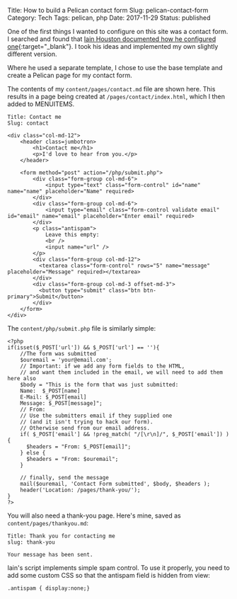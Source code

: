 Title: How to build a Pelican contact form
Slug: pelican-contact-form
Category: Tech
Tags: pelican, php
Date: 2017-11-29
Status: published

One of the first things I wanted to configure on this site was a contact form.  I searched and found that [Iain Houston documented how he configured one](https://iainhouston.com/blog/make-contact-form.html){:target="_blank"}.  I took his ideas and implemented my own slightly different version.

Where he used a separate template, I chose to use the base template and create a Pelican page for my contact form.

The contents of my `content/pages/contact.md` file are shown here.  This results in a page being created at `/pages/contact/index.html`, which I then added to MENUITEMS.

```
Title: Contact me
Slug: contact

<div class="col-md-12">
    <header class=jumbotron>
        <h1>Contact me</h1>
        <p>I'd love to hear from you.</p>
    </header>

    <form method="post" action="/php/submit.php">
        <div class="form-group col-md-6">
            <input type="text" class="form-control" id="name"  name="name" placeholder="Name" required>
        </div>
        <div class="form-group col-md-6">
            <input type="email" class="form-control validate email" id="email" name="email" placeholder="Enter email" required>
        </div>
        <p class="antispam">
            Leave this empty:
            <br />
            <input name="url" />
        </p>
        <div class="form-group col-md-12">
          <textarea class="form-control" rows="5" name="message" placeholder="Message" required></textarea>
        </div>
        <div class="form-group col-md-3 offset-md-3">
          <button type="submit" class="btn btn-primary">Submit</button>
        </div>
    </form>
</div>
```

The `content/php/submit.php` file is similarly simple:
```
<?php
if(isset($_POST['url']) && $_POST['url'] == ''){
    //The form was submitted
    $ouremail = 'your@email.com';
    // Important: if we add any form fields to the HTML,
    // and want them included in the email, we will need to add them here also
    $body = "This is the form that was just submitted:
    Name:  $_POST[name]
    E-Mail: $_POST[email]
    Message: $_POST[message]";
    // From:
    // Use the submitters email if they supplied one
    // (and it isn't trying to hack our form).
    // Otherwise send from our email address.
    if( $_POST['email'] && !preg_match( "/[\r\n]/", $_POST['email']) ) {
      $headers = "From: $_POST[email]";
    } else {
      $headers = "From: $ouremail";
    }

    // finally, send the message
    mail($ouremail, 'Contact Form submitted', $body, $headers );
    header('Location: /pages/thank-you/');
}
?>
```

You will also need a thank-you page.  Here's mine, saved as `content/pages/thankyou.md`:
```
Title: Thank you for contacting me
slug: thank-you

Your message has been sent.
```

Iain's script implements simple spam control.  To use it properly, you need to add some custom CSS so that the antispam field is hidden from view:
```
.antispam { display:none;}
```
